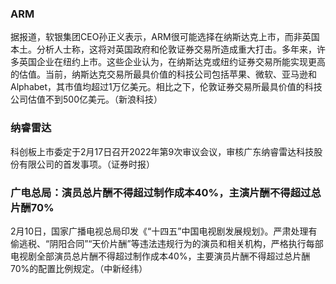 ### ‍‍ARM
据报道，软银集团CEO孙正义表示，ARM很可能选择在纳斯达克上市，而非英国本土。分析人士称，这将对英国政府和伦敦证券交易所造成重大打击。多年来，许多英国企业在纽约上市。这些企业认为，在纳斯达克或纽约证券交易所能实现更高的估值。当前，纳斯达克交易所最具价值的科技公司包括苹果、微软、亚马逊和Alphabet，其市值均超过1万亿美元。相比之下，伦敦证券交易所最具价值的科技公司估值不到500亿美元。（新浪科技）
### 纳睿雷达
科创板上市委定于2月17日召开2022年第9次审议会议，审核广东纳睿雷达科技股份有限公司的首发事项。（证券时报）
### 广电总局：演员总片酬不得超过制作成本40%，主演片酬不得超过总片酬70%
2月10日，国家广播电视总局印发《“十四五”中国电视剧发展规划》。严肃处理有偷逃税、“阴阳合同”“天价片酬”等违法违规行为的演员和相关机构，严格执行每部电视剧全部演员总片酬不得超过制作成本40%，主要演员片酬不得超过总片酬70%的配置比例规定。（中新经纬）
